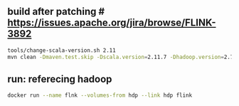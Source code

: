 ## build after patching # https://issues.apache.org/jira/browse/FLINK-3892
```bash
tools/change-scala-version.sh 2.11
mvn clean -Dmaven.test.skip -Dscala.version=2.11.7 -Dhadoop.version=2.7.2 -pl '!flink-test-utils' install
```

## run: referecing hadoop
```bash
docker run --name flnk --volumes-from hdp --link hdp flink
```

